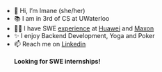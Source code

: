 
* 👋 Hi, I’m Imane (she/her)
* 📚 I am in 3rd of CS at UWaterloo
* 👩‍💻 I have SWE <a href="https://github.com/EnamiYa/Resume/blob/main/resume.pdf">experience</a> at <a href="https://www.huawei.com/ca/">Huawei</a> and <a href="https://www.maxon.net/en/">Maxon</a>
* ✨ I enjoy Backend Development, Yoga and Poker
* 📫 Reach me on <a href="https://www.linkedin.com/in/iyacoubi/" >Linkedin</a>
  <br>
  <br>
  <strong>
     Looking for SWE internships!
  </strong>
